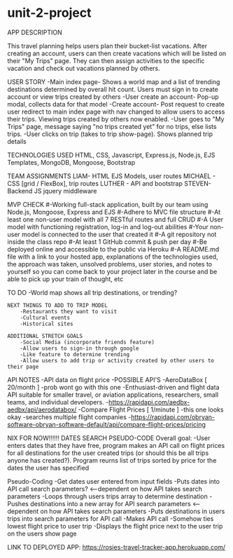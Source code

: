 # unit-2-project
APP DESCRIPTION

This travel planning helps users plan their bucket-list vacations. After creating an account, users can then create vacations which will be listed on their "My Trips" page. They can then assign activities to the specific vacation and check out vacations planned by others. 


USER STORY
    -Main index page- Shows a world map and a list of trending destinations determined by overall hit count. Users must sign in to create account or view trips created by others
    -User create an account- Pop-up modal, collects data for that model
    -Create account- Post request to create user redirect to main index page with nav changed to allow users to access their trips. Viewing trips created by others now enabled.
    -User goes to "My Trips" page, message saying "no trips created yet" for no trips, else lists trips.
    -User clicks on trip (takes to trip show-page). Shows planned trip details


TECHNOLOGIES USED
HTML, CSS, Javascript, Express.js, Node.js, EJS Templates, MongoDB, Mongoose, Bootstrap
 

TEAM ASSIGNMENTS
LIAM- HTML EJS Models, user routes
MICHAEL - CSS [grid / FlexBox], trip routes
LUTHER - API and bootstrap
STEVEN- Backend JS jquery middleware


MVP CHECK
    #-Working full-stack application, built by our team using Node.js, Mongoose, Express and EJS
    #-Adhere to MVC file structure
    #-At least one non-user model with all 7 RESTful routes and full CRUD
    #-A User model with functioning registration, log-in and log-out abilities
    #-Your non-user model is connected to the user that created it
    #-A git repository not inside the class repo
    #-At least 1 GitHub commit & push per day
    #-Be deployed online and accessible to the public via Heroku
    #-A README.md file with a link to your hosted app, explanations of the technologies used, the approach was taken, unsolved problems, user stories, and notes to yourself so you can come back to your project later in the course and be able to pick up your train of thought, etc


TO DO
    -World map shows all trip destinations, or trending?
    
    NEXT THINGS TO ADD TO TRIP MODEL
        -Restaurants they want to visit
        -Cultural events
        -Historical sites

    ADDITIONAL STRETCH GOALS
        -Social Media (incorporate friends feature)
        -Allow users to sign-in through google
        -Like feature to determine trending
        -Allow users to add trip or activity created by other users to their page


API NOTES
    -API data on flight price
        -POSSIBLE API'S
            -AeroDataBox [ 20/month ]
                -prob wont go with this one
                -Enthusiast-driven and flight data API suitable for smaller travel, or aviation applications, researchers, small teams, and individual developers.
                -https://rapidapi.com/aedbx-aedbx/api/aerodatabox/
            -Compare Flight Prices [ 1/minute ]
                -this one looks okay 
                -searches multiple flight companies
                -https://rapidapi.com/obryan-software-obryan-software-default/api/compare-flight-prices/pricing



NIX FOR NOW!!!!!!
DATES SEARCH PSEUDO-CODE
Overall goal:
    -User enters dates that they have free, program makes an API call on flight prices for all destinations for the user created trips (or should this be all trips anyone has created?). Program reurns list of trips sorted by price for the dates the user has specified

Pseudo-Coding
    -Get dates user entered from input fields
    -Puts dates into API call search parameters?  <--dependent on how API takes search parameters
    -Loops through users trips array to determine destination
    -Pushes destinations into a new array for API search parameters <--dependent on how API takes search parameters
    -Puts destinations in users trips into search parameters for API call
    -Makes API call
    -Somehow ties lowest flight price to user trip
    -Displays the flight price next to the user trip on the users show page    


LINK TO DEPLOYED APP:
https://rosies-travel-tracker-app.herokuapp.com/